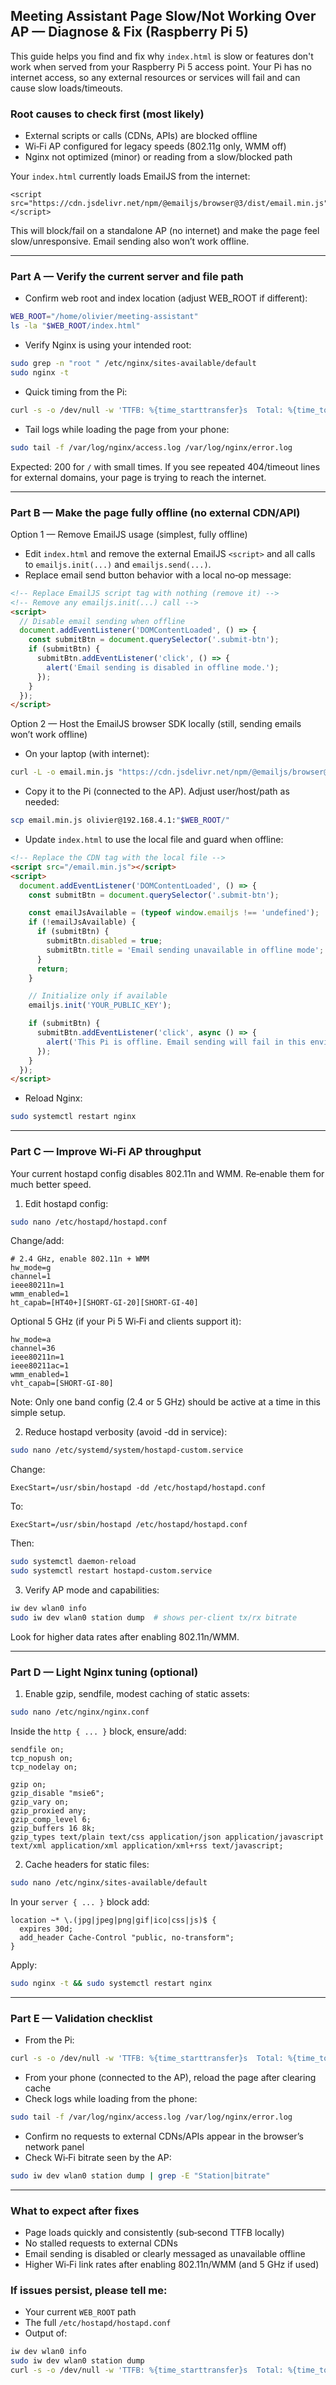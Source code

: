 ## Meeting Assistant Page Slow/Not Working Over AP — Diagnose & Fix (Raspberry Pi 5)

This guide helps you find and fix why `index.html` is slow or features don't work when served from your Raspberry Pi 5 access point. Your Pi has no internet access, so any external resources or services will fail and can cause slow loads/timeouts.

### Root causes to check first (most likely)
- External scripts or calls (CDNs, APIs) are blocked offline
- Wi‑Fi AP configured for legacy speeds (802.11g only, WMM off)
- Nginx not optimized (minor) or reading from a slow/blocked path

Your `index.html` currently loads EmailJS from the internet:
```
<script src="https://cdn.jsdelivr.net/npm/@emailjs/browser@3/dist/email.min.js"></script>
```
This will block/fail on a standalone AP (no internet) and make the page feel slow/unresponsive. Email sending also won’t work offline.

---

### Part A — Verify the current server and file path

- Confirm web root and index location (adjust WEB_ROOT if different):
```bash
WEB_ROOT="/home/olivier/meeting-assistant"
ls -la "$WEB_ROOT/index.html"
```
- Verify Nginx is using your intended root:
```bash
sudo grep -n "root " /etc/nginx/sites-available/default
sudo nginx -t
```
- Quick timing from the Pi:
```bash
curl -s -o /dev/null -w 'TTFB: %{time_starttransfer}s  Total: %{time_total}s\n' http://localhost/
```
- Tail logs while loading the page from your phone:
```bash
sudo tail -f /var/log/nginx/access.log /var/log/nginx/error.log
```

Expected: 200 for `/` with small times. If you see repeated 404/timeout lines for external domains, your page is trying to reach the internet.

---

### Part B — Make the page fully offline (no external CDN/API)

Option 1 — Remove EmailJS usage (simplest, fully offline)
- Edit `index.html` and remove the external EmailJS `<script>` and all calls to `emailjs.init(...)` and `emailjs.send(...)`.
- Replace email send button behavior with a local no‑op message:
```html
<!-- Replace EmailJS script tag with nothing (remove it) -->
<!-- Remove any emailjs.init(...) call -->
<script>
  // Disable email sending when offline
  document.addEventListener('DOMContentLoaded', () => {
    const submitBtn = document.querySelector('.submit-btn');
    if (submitBtn) {
      submitBtn.addEventListener('click', () => {
        alert('Email sending is disabled in offline mode.');
      });
    }
  });
</script>
```

Option 2 — Host the EmailJS browser SDK locally (still, sending emails won’t work offline)
- On your laptop (with internet):
```bash
curl -L -o email.min.js "https://cdn.jsdelivr.net/npm/@emailjs/browser@3/dist/email.min.js"
```
- Copy it to the Pi (connected to the AP). Adjust user/host/path as needed:
```bash
scp email.min.js olivier@192.168.4.1:"$WEB_ROOT/"
```
- Update `index.html` to use the local file and guard when offline:
```html
<!-- Replace the CDN tag with the local file -->
<script src="/email.min.js"></script>
<script>
  document.addEventListener('DOMContentLoaded', () => {
    const submitBtn = document.querySelector('.submit-btn');

    const emailJsAvailable = (typeof window.emailjs !== 'undefined');
    if (!emailJsAvailable) {
      if (submitBtn) {
        submitBtn.disabled = true;
        submitBtn.title = 'Email sending unavailable in offline mode';
      }
      return;
    }

    // Initialize only if available
    emailjs.init('YOUR_PUBLIC_KEY');

    if (submitBtn) {
      submitBtn.addEventListener('click', async () => {
        alert('This Pi is offline. Email sending will fail in this environment.');
      });
    }
  });
</script>
```
- Reload Nginx:
```bash
sudo systemctl restart nginx
```

---

### Part C — Improve Wi‑Fi AP throughput

Your current hostapd config disables 802.11n and WMM. Re‑enable them for much better speed.

1) Edit hostapd config:
```bash
sudo nano /etc/hostapd/hostapd.conf
```
Change/add:
```
# 2.4 GHz, enable 802.11n + WMM
hw_mode=g
channel=1
ieee80211n=1
wmm_enabled=1
ht_capab=[HT40+][SHORT-GI-20][SHORT-GI-40]
```
Optional 5 GHz (if your Pi 5 Wi‑Fi and clients support it):
```
hw_mode=a
channel=36
ieee80211n=1
ieee80211ac=1
wmm_enabled=1
vht_capab=[SHORT-GI-80]
```
Note: Only one band config (2.4 or 5 GHz) should be active at a time in this simple setup.

2) Reduce hostapd verbosity (avoid -dd in service):
```bash
sudo nano /etc/systemd/system/hostapd-custom.service
```
Change:
```
ExecStart=/usr/sbin/hostapd -dd /etc/hostapd/hostapd.conf
```
To:
```
ExecStart=/usr/sbin/hostapd /etc/hostapd/hostapd.conf
```
Then:
```bash
sudo systemctl daemon-reload
sudo systemctl restart hostapd-custom.service
```

3) Verify AP mode and capabilities:
```bash
iw dev wlan0 info
sudo iw dev wlan0 station dump  # shows per‑client tx/rx bitrate
```
Look for higher data rates after enabling 802.11n/WMM.

---

### Part D — Light Nginx tuning (optional)

1) Enable gzip, sendfile, modest caching of static assets:
```bash
sudo nano /etc/nginx/nginx.conf
```
Inside the `http { ... }` block, ensure/add:
```
sendfile on;
tcp_nopush on;
tcp_nodelay on;

gzip on;
gzip_disable "msie6";
gzip_vary on;
gzip_proxied any;
gzip_comp_level 6;
gzip_buffers 16 8k;
gzip_types text/plain text/css application/json application/javascript text/xml application/xml application/xml+rss text/javascript;
```
2) Cache headers for static files:
```bash
sudo nano /etc/nginx/sites-available/default
```
In your `server { ... }` block add:
```
location ~* \.(jpg|jpeg|png|gif|ico|css|js)$ {
  expires 30d;
  add_header Cache-Control "public, no-transform";
}
```
Apply:
```bash
sudo nginx -t && sudo systemctl restart nginx
```

---

### Part E — Validation checklist

- From the Pi:
```bash
curl -s -o /dev/null -w 'TTFB: %{time_starttransfer}s  Total: %{time_total}s\n' http://localhost/
```
- From your phone (connected to the AP), reload the page after clearing cache
- Check logs while loading from the phone:
```bash
sudo tail -f /var/log/nginx/access.log /var/log/nginx/error.log
```
- Confirm no requests to external CDNs/APIs appear in the browser’s network panel
- Check Wi‑Fi bitrate seen by the AP:
```bash
sudo iw dev wlan0 station dump | grep -E "Station|bitrate"
```

---

### What to expect after fixes
- Page loads quickly and consistently (sub‑second TTFB locally)
- No stalled requests to external CDNs
- Email sending is disabled or clearly messaged as unavailable offline
- Higher Wi‑Fi link rates after enabling 802.11n/WMM (and 5 GHz if used)

### If issues persist, please tell me:
- Your current `WEB_ROOT` path
- The full `/etc/hostapd/hostapd.conf`
- Output of:
```bash
iw dev wlan0 info
sudo iw dev wlan0 station dump
curl -s -o /dev/null -w 'TTFB: %{time_starttransfer}s  Total: %{time_total}s\n' http://localhost/
```
